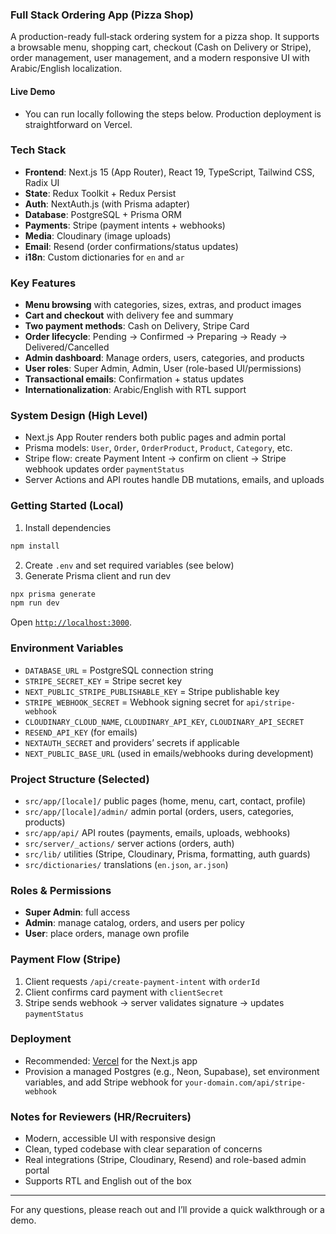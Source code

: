 ### Full Stack Ordering App (Pizza Shop)

A production-ready full‑stack ordering system for a pizza shop. It supports a browsable menu, shopping cart, checkout (Cash on Delivery or Stripe), order management, user management, and a modern responsive UI with Arabic/English localization.

#### Live Demo
- You can run locally following the steps below. Production deployment is straightforward on Vercel.

### Tech Stack
- **Frontend**: Next.js 15 (App Router), React 19, TypeScript, Tailwind CSS, Radix UI
- **State**: Redux Toolkit + Redux Persist
- **Auth**: NextAuth.js (with Prisma adapter)
- **Database**: PostgreSQL + Prisma ORM
- **Payments**: Stripe (payment intents + webhooks)
- **Media**: Cloudinary (image uploads)
- **Email**: Resend (order confirmations/status updates)
- **i18n**: Custom dictionaries for `en` and `ar`

### Key Features
- **Menu browsing** with categories, sizes, extras, and product images
- **Cart and checkout** with delivery fee and summary
- **Two payment methods**: Cash on Delivery, Stripe Card
- **Order lifecycle**: Pending → Confirmed → Preparing → Ready → Delivered/Cancelled
- **Admin dashboard**: Manage orders, users, categories, and products
- **User roles**: Super Admin, Admin, User (role-based UI/permissions)
- **Transactional emails**: Confirmation + status updates
- **Internationalization**: Arabic/English with RTL support

### System Design (High Level)
- Next.js App Router renders both public pages and admin portal
- Prisma models: `User`, `Order`, `OrderProduct`, `Product`, `Category`, etc.
- Stripe flow: create Payment Intent → confirm on client → Stripe webhook updates order `paymentStatus`
- Server Actions and API routes handle DB mutations, emails, and uploads

### Getting Started (Local)
1) Install dependencies
```bash
npm install
```
2) Create `.env` and set required variables (see below)
3) Generate Prisma client and run dev
```bash
npx prisma generate
npm run dev
```
Open [`http://localhost:3000`](http://localhost:3000).

### Environment Variables
- `DATABASE_URL` = PostgreSQL connection string
- `STRIPE_SECRET_KEY` = Stripe secret key
- `NEXT_PUBLIC_STRIPE_PUBLISHABLE_KEY` = Stripe publishable key
- `STRIPE_WEBHOOK_SECRET` = Webhook signing secret for `api/stripe-webhook`
- `CLOUDINARY_CLOUD_NAME`, `CLOUDINARY_API_KEY`, `CLOUDINARY_API_SECRET`
- `RESEND_API_KEY` (for emails)
- `NEXTAUTH_SECRET` and providers’ secrets if applicable
- `NEXT_PUBLIC_BASE_URL` (used in emails/webhooks during development)

### Project Structure (Selected)
- `src/app/[locale]/` public pages (home, menu, cart, contact, profile)
- `src/app/[locale]/admin/` admin portal (orders, users, categories, products)
- `src/app/api/` API routes (payments, emails, uploads, webhooks)
- `src/server/_actions/` server actions (orders, auth)
- `src/lib/` utilities (Stripe, Cloudinary, Prisma, formatting, auth guards)
- `src/dictionaries/` translations (`en.json`, `ar.json`)

### Roles & Permissions
- **Super Admin**: full access
- **Admin**: manage catalog, orders, and users per policy
- **User**: place orders, manage own profile

### Payment Flow (Stripe)
1) Client requests `/api/create-payment-intent` with `orderId`
2) Client confirms card payment with `clientSecret`
3) Stripe sends webhook → server validates signature → updates `paymentStatus`

### Deployment
- Recommended: [Vercel](https://vercel.com) for the Next.js app
- Provision a managed Postgres (e.g., Neon, Supabase), set environment variables, and add Stripe webhook for `your-domain.com/api/stripe-webhook`

### Notes for Reviewers (HR/Recruiters)
- Modern, accessible UI with responsive design
- Clean, typed codebase with clear separation of concerns
- Real integrations (Stripe, Cloudinary, Resend) and role-based admin portal
- Supports RTL and English out of the box

---
For any questions, please reach out and I’ll provide a quick walkthrough or a demo.
